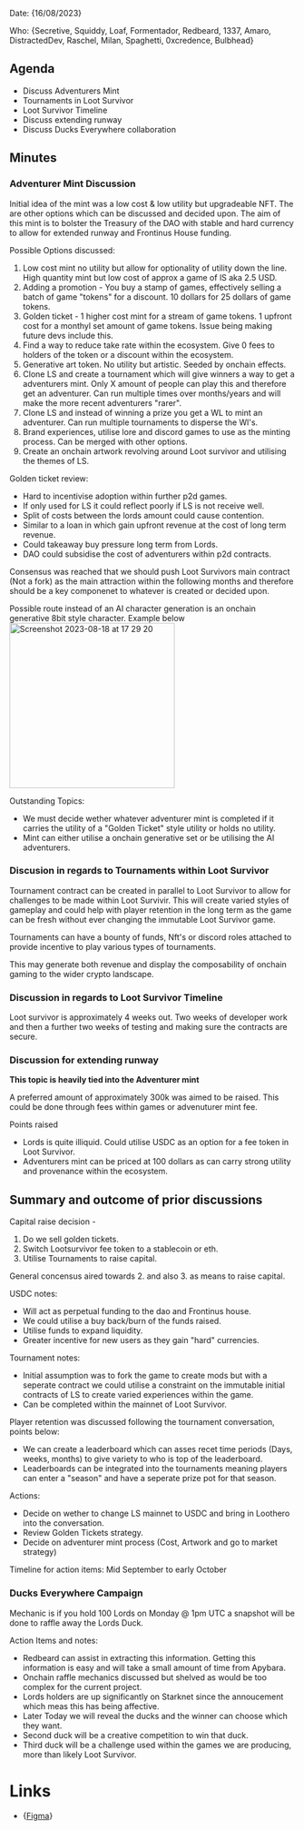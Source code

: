 Date: {16/08/2023}

Who: {Secretive, Squiddy, Loaf, Formentador, Redbeard, 1337, Amaro, DistractedDev, Raschel, Milan, Spaghetti, 0xcredence, Bulbhead}

## Agenda
- Discuss Adventurers Mint
- Tournaments in Loot Survivor
- Loot Survivor Timeline
- Discuss extending runway
- Discuss Ducks Everywhere collaboration
  
## Minutes

### Adventurer Mint Discussion
Initial idea of the mint was a low cost & low utility but upgradeable NFT. The are other options which can be discussed and decided upon. The aim of this mint is to bolster the Treasury of the DAO with stable and hard currency to allow for extended runway and Frontinus House funding.

Possible Options discussed:
1. Low cost mint no utility but allow for optionality of utility down the line. High quantity mint but low cost of approx a game of lS aka 2.5 USD.
2. Adding a promotion - You buy a stamp of games, effectively selling a batch of game "tokens" for a discount. 10 dollars for 25 dollars of game tokens. 
3. Golden ticket - 1 higher cost mint for a stream of game tokens. 1 upfront cost for a monthyl set amount of game tokens. Issue being making future devs include this.
4. Find a way to reduce take rate within the ecosystem. Give 0 fees to holders of the token or a discount within the ecosystem.
5. Generative art token. No utility but artistic. Seeded by onchain effects.
6. Clone LS and create a tournament which will give winners a way to get a adventurers mint. Only X amount of people can play this and therefore get an adventurer. Can run multiple times over months/years and will make the more recent adventurers "rarer".
7. Clone LS and instead of winning a prize you get a WL to mint an adventurer. Can run multiple tournaments to disperse the Wl's.
8. Brand experiences, utilise lore and discord games to use as the minting process. Can be merged with other options.
9. Create an onchain artwork revolving around Loot survivor and utilising the themes of LS.

Golden ticket review:
- Hard to incentivise adoption within further p2d games.
- If only used for LS it could reflect poorly if LS is not receive well.
- Split of costs between the lords amount could cause contention.
- Similar to a loan in which gain upfront revenue at the cost of long term revenue.
- Could takeaway buy pressure long term from Lords.
- DAO could subsidise the cost of adventurers within p2d contracts.

Consensus was reached that we should push Loot Survivors main contract (Not a fork) as the main attraction within the following months and therefore should be a key componenet to whatever is created or decided upon. 

Possible route instead of an AI character generation is an onchain generative 8bit style character. Example below <img width="291" alt="Screenshot 2023-08-18 at 17 29 20" src="https://github.com/Calcutatator/bibliotheca-minutes/assets/114863662/815215a6-b932-4ffb-a03f-c148e1d83819">

Outstanding Topics:
- We must decide wether whatever adventurer mint is completed if it carries the utility of a "Golden Ticket" style utility or holds no utility.
- Mint can either utilise a onchain generative set or be utilising the AI adventurers.

### Discusion in regards to Tournaments within Loot Survivor
Tournament contract can be created in parallel to Loot Survivor to allow for challenges to be made within Loot Survivir. This will create varied styles of gameplay and could help with player retention in the long term as the game can be fresh without ever changing the immutable Loot Survivor game.

Tournaments can have a bounty of funds, Nft's or discord roles attached to provide incentive to play various types of tournaments. 

This may generate both revenue and display the composability of onchain gaming to the wider crypto landscape.

### Discussion in regards to Loot Survivor Timeline

Loot survivor is approximately 4 weeks out. Two weeks of developer work and then a further two weeks of testing and making sure the contracts are secure.

### Discussion for extending runway
**This topic is heavily tied into the Adventurer mint**

A preferred amount of approximately 300k was aimed to be raised. This could be done through fees within games or advenuturer mint fee.

Points raised
- Lords is quite illiquid. Could utilise USDC as an option for a fee token in Loot Survivor.
- Adventurers mint can be priced at 100 dollars as can carry strong utility and provenance within the ecosystem.

## Summary and outcome of prior discussions
Capital raise decision -
1. Do we sell golden tickets.
2. Switch Lootsurvivor fee token to a stablecoin or eth.
3. Utilise Tournaments to raise capital.

General concensus aired towards 2. and also 3. as means to raise capital.

USDC notes:
- Will act as perpetual funding to the dao and Frontinus house.
- We could utilise a buy back/burn of the funds raised.
- Utilise funds to expand liquidity.
- Greater incentive for new users as they gain "hard" currencies.

Tournament notes:
- Initial assumption was to fork the game to create mods but with a seperate contract we could utilise a constraint on the immutable initial contracts of LS to create varied experiences within the game.
- Can be completed within the mainnet of Loot Survivor.

Player retention was discussed following the tournament conversation, points below:
- We can create a leaderboard which can asses recet time periods (Days, weeks, months) to give variety to who is top of the leaderboard.
- Leaderboards can be integrated into the tournaments meaning players can enter a "season" and have a seperate prize pot for that season.

Actions:
- Decide on wether to change LS mainnet to USDC and bring in Loothero into the conversation.
- Review Golden Tickets strategy.
- Decide on adventurer mint process (Cost, Artwork and go to market strategy)

Timeline for action items:
Mid September to early October

### Ducks Everywhere Campaign
Mechanic is if you hold 100 Lords on Monday @ 1pm UTC a snapshot will be done to raffle away the Lords Duck.

Action Items and notes:
- Redbeard can assist in extracting this information. Getting this information is easy and will take a small amount of time from Apybara.
- Onchain raffle mechanics discussed but shelved as would be too complex for the current project.
- Lords holders are up significantly on Starknet since the annoucement which meas this has being affective.
- Later Today we will reveal the ducks and the winner can choose which they want.
- Second duck will be a creative competition to win that duck.
- Third duck will be a challenge used within the games we are producing, more than likely Loot Survivor.

# Links

-   {[Figma](https://www.figma.com/file/2IPm5weOEc0laaGX8SHBw3/Realms-Brand-%26-Design-Update-Brainstorm?type=whiteboard&node-id=0-1&t=XXojG4iiu5y9QNxh-0)}

